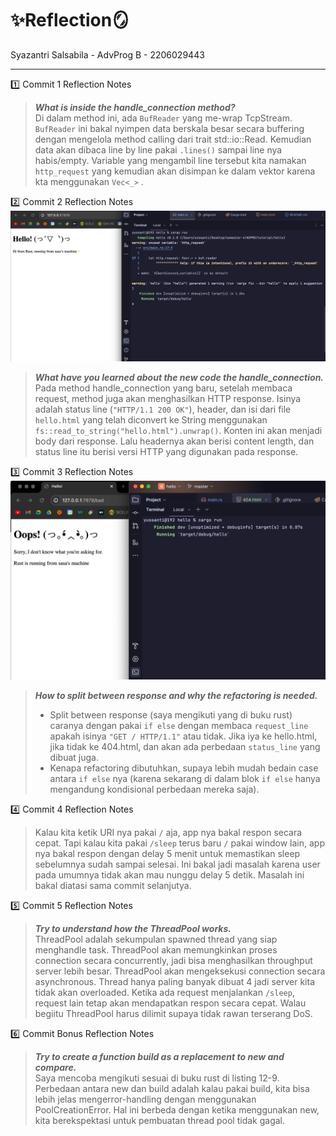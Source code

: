 # ✨Reflection🪞
Syazantri Salsabila - AdvProg B - 2206029443 <hr>

1️⃣ Commit 1 Reflection Notes
> ***What is inside the handle_connection method?*** <br>
> Di dalam method ini, ada ```BufReader``` yang me-wrap TcpStream. ```BufReader``` ini bakal nyimpen data berskala besar secara buffering dengan mengelola method calling dari trait std::io::Read. Kemudian data akan dibaca line by line pakai ```.lines()``` sampai line nya habis/empty. Variable yang mengambil line tersebut kita namakan ```http_request``` yang kemudian akan disimpan ke dalam vektor karena kta menggunakan ```Vec<_>``` . 

2️⃣ Commit 2 Reflection Notes <br>
![Commit 2 screen capture](assets/images/commit2.png) 
> ***What have you learned about the new code the handle_connection.*** <br>
> Pada method handle_connection yang baru, setelah membaca request, method juga akan menghasilkan HTTP response. Isinya adalah status line (```"HTTP/1.1 200 OK"```), header, dan isi dari file ```hello.html``` yang telah diconvert ke String menggunakan ```fs::read_to_string("hello.html").unwrap()```. Konten ini akan menjadi body dari response. Lalu headernya akan berisi content length, dan status line itu berisi versi HTTP yang digunakan pada response.

3️⃣ Commit 3 Reflection Notes
![Commit 2 screen capture](assets/images/commit3.png)
> ***How to split between response and why the refactoring is needed.*** <br>
> * Split between response (saya mengikuti yang di buku rust) caranya dengan pakai ```if else``` dengan membaca ```request_line``` apakah isinya ```"GET / HTTP/1.1"``` atau tidak. Jika iya ke hello.html, jika tidak ke 404.html, dan akan ada perbedaan ```status_line``` yang dibuat juga.
> * Kenapa refactoring dibutuhkan, supaya lebih mudah bedain case antara ```if else``` nya (karena sekarang di dalam blok ```if else``` hanya mengandung kondisional perbedaan mereka saja).

4️⃣ Commit 4 Reflection Notes
> Kalau kita ketik URI nya pakai ```/``` aja, app nya bakal respon secara cepat. Tapi kalau kita pakai ```/sleep``` terus baru ```/``` pakai window lain, app nya bakal respon dengan delay 5 menit untuk memastikan sleep sebelumnya sudah sampai selesai. Ini bakal jadi masalah karena user pada umumnya tidak akan mau nunggu delay 5 detik. Masalah ini bakal diatasi sama commit selanjutya.

5️⃣ Commit 5 Reflection Notes
> ***Try to understand how the ThreadPool works.*** <br>
> ThreadPool adalah sekumpulan spawned thread yang siap menghandle task. ThreadPool akan memungkinkan proses connection secara concurrently, jadi bisa menghasilkan throughput server lebih besar. ThreadPool akan mengeksekusi connection secara asynchronous. Thread hanya paling banyak dibuat 4 jadi server kita tidak akan overloaded. Ketika ada request menjalankan ```/sleep```, request lain tetap akan mendapatkan respon secara cepat. Walau begiitu ThreadPool harus dilimit supaya tidak rawan terserang DoS.

6️⃣ Commit Bonus Reflection Notes
> ***Try to create a function build as a replacement to new and compare.*** <br>
> Saya mencoba mengikuti sesuai di buku rust di listing 12-9. Perbedaan antara new dan build adalah kalau pakai build, kita bisa lebih jelas mengerror-handling dengan menggunakan PoolCreationError. Hal ini berbeda dengan ketika menggunakan new, kita berekspektasi untuk pembuatan thread pool tidak gagal.